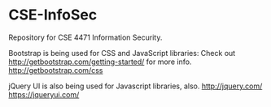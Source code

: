 CSE-InfoSec
===========
Repository for CSE 4471 Information Security.

Bootstrap is being used for CSS and JavaScript libraries: Check out http://getbootstrap.com/getting-started/ for more info.
http://getbootstrap.com/css

jQuery UI is also being used for Javascript libraries, also.
http://jquery.com/
https://jqueryui.com/